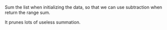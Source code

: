 Sum the list when initializing the data, so that we can use subtraction when return the range sum.

It prunes lots of useless summation.
